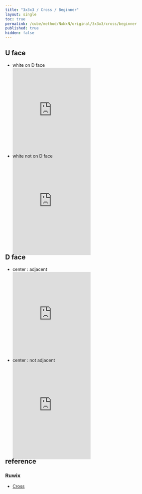 ```yaml
---
title: "3x3x3 / Cross / Beginner"
layout: single
toc: true
permalink: /cube/method/NxNxN/original/3x3x3/cross/beginner
published: true
hidden: false
---
```


<head>
  <base target="_blank">
  <style>
    .iframe-wrapper {
      overflow      : hidden;
      margin-bottom : -35px;
    }
    iframe {
      width         : 250px;
      height        : 330px;
      margin-top    : -20px;
      border        : none;
    }
  </style>
</head>



## U face

- white on D face
  <div class="iframe-wrapper">
    <iframe
      scrolling="no"
      src="https://ruwix.com/widget/3d/?alg=F2'&colored=U%20FD&setupmoves=F2&hover=9&speed=500&flags=canvas"
    ></iframe>
  </div>
- white not on D face
  <div class="iframe-wrapper">
    <iframe
      scrolling="no"
      src="https://ruwix.com/widget/3d/?alg=R%20F'&colored=U%20FD&setupmoves=F2&hover=9&speed=500&flags=canvas"
    ></iframe>
  </div>



## D face

- center : adjacent
  <div class="iframe-wrapper">
    <iframe
      scrolling="no"
      src="https://ruwix.com/widget/3d/?alg=F2&colored=U%20F%20FD&hover=9&speed=500&flags=canvas"
    ></iframe>
  </div>
- center : not adjacent
  <div class="iframe-wrapper">
    <iframe
      scrolling="no"
      src="https://ruwix.com/widget/3d/?alg=U%20F2&colored=U%20F%20FD&hover=9&speed=500&flags=canvas"
    ></iframe>
  </div>



## reference

### Ruwix

- [Cross](https://ruwix.com/the-rubiks-cube/how-to-solve-the-rubiks-cube-beginners-method/step-1-first-layer-edges/)
